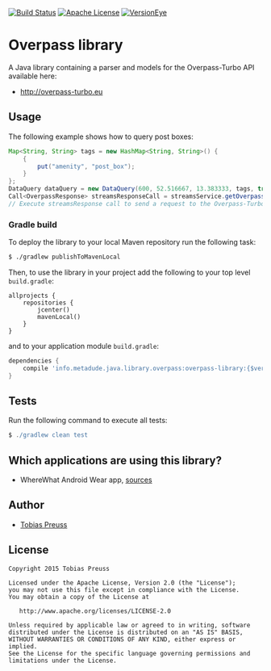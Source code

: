 [![Build Status](https://travis-ci.org/johnjohndoe/Overpass.svg)](https://travis-ci.org/johnjohndoe/Overpass) [![Apache License](http://img.shields.io/badge/license-Apache%20License%202.0-lightgrey.svg)](http://choosealicense.com/licenses/apache-2.0/) [![VersionEye](https://www.versioneye.com/user/projects/5658152672d5f3000900bf0c/badge.svg)](https://www.versioneye.com/user/projects/5658152672d5f3000900bf0c)

# Overpass library

A Java library containing a parser and models for the Overpass-Turbo API available here:

* http://overpass-turbo.eu


## Usage

The following example shows how to query post boxes:

```java
Map<String, String> tags = new HashMap<String, String>() {
    {
        put("amenity", "post_box");
    }
};
DataQuery dataQuery = new DataQuery(600, 52.516667, 13.383333, tags, true, 13);
Call<OverpassResponse> streamsResponseCall = streamsService.getOverpassResponse(data);
// Execute streamsResponse call to send a request to the Overpass-Turbo API.
```

### Gradle build

To deploy the library to your local Maven repository run the following task:

```bash
$ ./gradlew publishToMavenLocal
```

Then, to use the library in your project add the following to
your top level `build.gradle`:

```
allprojects {
    repositories {
        jcenter()
        mavenLocal()
    }
}
```

and to your application module `build.gradle`:


```groovy
dependencies {
    compile 'info.metadude.java.library.overpass:overpass-library:{$version}'
}
```

## Tests

Run the following command to execute all tests:

```groovy
$ ./gradlew clean test
```

## Which applications are using this library?

* WhereWhat Android Wear app, [sources][wherewhat-sources]


## Author

* [Tobias Preuss][tobias-preuss]

## License

    Copyright 2015 Tobias Preuss

    Licensed under the Apache License, Version 2.0 (the "License");
    you may not use this file except in compliance with the License.
    You may obtain a copy of the License at

       http://www.apache.org/licenses/LICENSE-2.0

    Unless required by applicable law or agreed to in writing, software
    distributed under the License is distributed on an "AS IS" BASIS,
    WITHOUT WARRANTIES OR CONDITIONS OF ANY KIND, either express or implied.
    See the License for the specific language governing permissions and
    limitations under the License.


[tobias-preuss]: https://github.com/johnjohndoe
[wherewhat-sources]: https://github.com/ligi/WhereWhat
